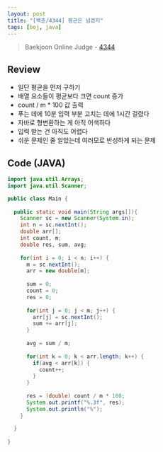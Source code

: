 ```yaml
---
layout: post
title: "[백준/4344] 평균은 넘겠지"
tags: [boj, java]
---
```

> Baekjoon Online Judge - [4344](https://www.acmicpc.net/problem/4344)

## Review
* 일단 평균을 먼저 구하기
* 배열 요소들이 평균보다 크면 count 증가
* count / m * 100 값 출력
* 푸는 데에 10분 입력 부분 고치는 데에 1시간 걸렸다
* 자바로 형변환하는 게 아직 어색하다
* 입력 받는 건 아직도 어렵다
* 쉬운 문제인 줄 알았는데 여러모로 반성하게 되는 문제

## Code (JAVA)
```java
import java.util.Arrays;
import java.util.Scanner;

public class Main {
  
  public static void main(String args[]){
    Scanner sc = new Scanner(System.in);
    int n = sc.nextInt();
    double arr[];
    int count, m;
    double res, sum, avg;
    
    for(int i = 0; i < n; i++) {
      m = sc.nextInt();
      arr = new double[m];
      
      sum = 0;
      count = 0;
      res = 0;
      
      for(int j = 0; j < m; j++) {
        arr[j] = sc.nextInt();
        sum += arr[j];
      }
      
      avg = sum / m;
      
      for(int k = 0; k < arr.length; k++) {
        if(avg < arr[k]) {
          count++;
        }
      }
      
      res = (double) count / m * 100;
      System.out.printf("%.3f", res);
      System.out.println("%");
    }
    
  }
  
}
```
